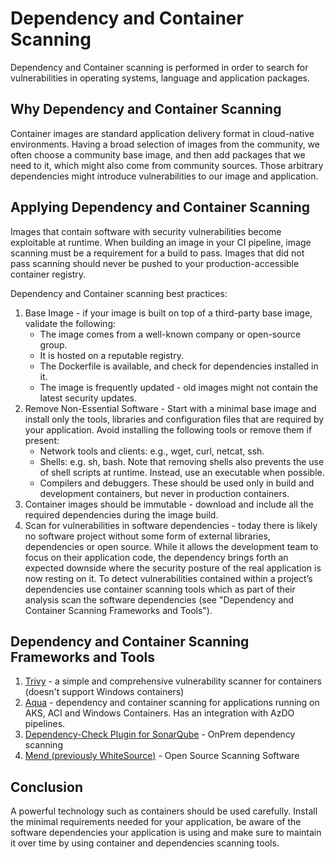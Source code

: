 # Dependency and Container Scanning

Dependency and Container scanning is performed in order to search for vulnerabilities in operating systems, language and application packages.

## Why Dependency and Container Scanning

Container images are standard application delivery format in cloud-native environments.
Having a broad selection of images from the community, we often choose a community base image, and then add packages that we need to it, which might also come from community sources.
Those arbitrary dependencies might introduce vulnerabilities to our image and application.

## Applying Dependency and Container Scanning

Images that contain software with security vulnerabilities become exploitable at runtime. When building an image in your CI pipeline, image scanning must be a requirement for a build to pass. Images that did not pass scanning should never be pushed to your production-accessible container registry.

Dependency and Container scanning best practices:

1. Base Image - if your image is built on top of a third-party base image, validate the following:
   - The image comes from a well-known company or open-source group.
   - It is hosted on a reputable registry.
   - The Dockerfile is available, and check for dependencies installed in it.
   - The image is frequently updated - old images might not contain the latest security updates.
1. Remove Non-Essential Software - Start with a minimal base image and install only the tools, libraries and configuration files that are required by your application.
Avoid installing the following tools or remove them if present:
    - Network tools and clients: e.g., wget, curl, netcat, ssh.
    - Shells: e.g. sh, bash. Note that removing shells also prevents the use of shell scripts at runtime. Instead, use an executable when possible.
    - Compilers and debuggers. These should be used only in build and development containers, but never in production containers.
1. Container images should be immutable - download and include all the required dependencies during the image build.
1. Scan for vulnerabilities in software dependencies -  today there is likely no software project without some form of external libraries, dependencies or open source.
While it allows the development team to focus on their application code, the dependency brings forth an expected downside where the security posture of the real application is now resting on it.
To detect vulnerabilities contained within a project’s dependencies use container scanning tools which as part of their analysis scan the software dependencies (see "Dependency and Container Scanning Frameworks and Tools").

## Dependency and Container Scanning Frameworks and Tools

1. [Trivy](https://github.com/aquasecurity/trivy) - a simple and comprehensive vulnerability scanner for containers (doesn't support Windows containers)
1. [Aqua](https://www.aquasec.com/solutions/azure-container-security/) - dependency and container scanning for applications running on AKS, ACI and Windows Containers. Has an integration with AzDO pipelines.
1. [Dependency-Check Plugin for SonarQube](https://github.com/dependency-check/dependency-check-sonar-plugin) - OnPrem dependency scanning
1. [Mend (previously WhiteSource)](https://www.mend.io/) - Open Source Scanning Software

## Conclusion

A powerful technology such as containers should be used carefully. Install the minimal requirements needed for your application, be aware of the software dependencies your application is using and make sure to maintain it over time by using container and dependencies scanning tools.
